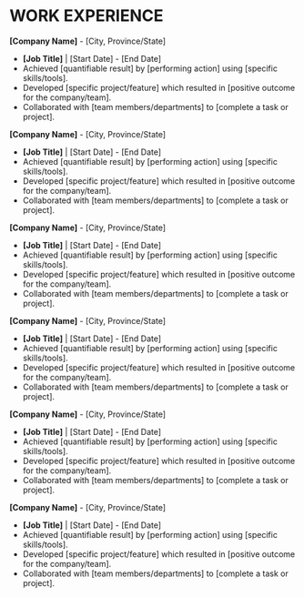 # WORK EXPERIENCE

**[Company Name]** - [City, Province/State]
- **[Job Title]** | [Start Date] - [End Date]
- Achieved [quantifiable result] by [performing action] using [specific skills/tools].
- Developed [specific project/feature] which resulted in [positive outcome for the company/team].
- Collaborated with [team members/departments] to [complete a task or project].


**[Company Name]** - [City, Province/State]
- **[Job Title]** | [Start Date] - [End Date]
- Achieved [quantifiable result] by [performing action] using [specific skills/tools].
- Developed [specific project/feature] which resulted in [positive outcome for the company/team].
- Collaborated with [team members/departments] to [complete a task or project].


**[Company Name]** - [City, Province/State]
- **[Job Title]** | [Start Date] - [End Date]
- Achieved [quantifiable result] by [performing action] using [specific skills/tools].
- Developed [specific project/feature] which resulted in [positive outcome for the company/team].
- Collaborated with [team members/departments] to [complete a task or project].


**[Company Name]** - [City, Province/State]
- **[Job Title]** | [Start Date] - [End Date]
- Achieved [quantifiable result] by [performing action] using [specific skills/tools].
- Developed [specific project/feature] which resulted in [positive outcome for the company/team].
- Collaborated with [team members/departments] to [complete a task or project].

**[Company Name]** - [City, Province/State]
- **[Job Title]** | [Start Date] - [End Date]
- Achieved [quantifiable result] by [performing action] using [specific skills/tools].
- Developed [specific project/feature] which resulted in [positive outcome for the company/team].
- Collaborated with [team members/departments] to [complete a task or project].


**[Company Name]** - [City, Province/State]
- **[Job Title]** | [Start Date] - [End Date]
- Achieved [quantifiable result] by [performing action] using [specific skills/tools].
- Developed [specific project/feature] which resulted in [positive outcome for the company/team].
- Collaborated with [team members/departments] to [complete a task or project].
